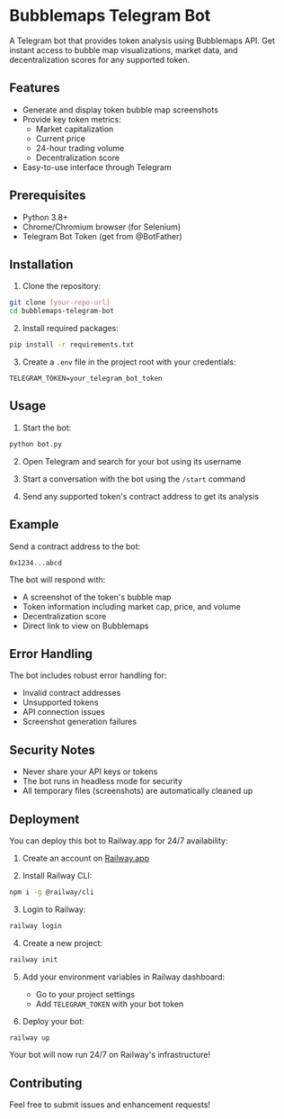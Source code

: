 # Bubblemaps Telegram Bot

A Telegram bot that provides token analysis using Bubblemaps API. Get instant access to bubble map visualizations, market data, and decentralization scores for any supported token.

## Features

- Generate and display token bubble map screenshots
- Provide key token metrics:
  - Market capitalization
  - Current price
  - 24-hour trading volume
  - Decentralization score
- Easy-to-use interface through Telegram

## Prerequisites

- Python 3.8+
- Chrome/Chromium browser (for Selenium)
- Telegram Bot Token (get from @BotFather)

## Installation

1. Clone the repository:
```bash
git clone [your-repo-url]
cd bubblemaps-telegram-bot
```

2. Install required packages:
```bash
pip install -r requirements.txt
```

3. Create a `.env` file in the project root with your credentials:
```
TELEGRAM_TOKEN=your_telegram_bot_token
```

## Usage

1. Start the bot:
```bash
python bot.py
```

2. Open Telegram and search for your bot using its username

3. Start a conversation with the bot using the `/start` command

4. Send any supported token's contract address to get its analysis

## Example

Send a contract address to the bot:
```
0x1234...abcd
```

The bot will respond with:
- A screenshot of the token's bubble map
- Token information including market cap, price, and volume
- Decentralization score
- Direct link to view on Bubblemaps

## Error Handling

The bot includes robust error handling for:
- Invalid contract addresses
- Unsupported tokens
- API connection issues
- Screenshot generation failures

## Security Notes

- Never share your API keys or tokens
- The bot runs in headless mode for security
- All temporary files (screenshots) are automatically cleaned up

## Deployment

You can deploy this bot to Railway.app for 24/7 availability:

1. Create an account on [Railway.app](https://railway.app)

2. Install Railway CLI:
```bash
npm i -g @railway/cli
```

3. Login to Railway:
```bash
railway login
```

4. Create a new project:
```bash
railway init
```

5. Add your environment variables in Railway dashboard:
   - Go to your project settings
   - Add `TELEGRAM_TOKEN` with your bot token

6. Deploy your bot:
```bash
railway up
```

Your bot will now run 24/7 on Railway's infrastructure!

## Contributing

Feel free to submit issues and enhancement requests!

